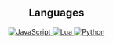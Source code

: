 <h2 align="center">Languages</h2>
<p align="center">
  <a href="https://developer.mozilla.org/ja/docs/Web/JavaScript/About_JavaScript">
    <img alt="JavaScript" src="https://img.shields.io/static/v1?style=for-the-badge&message=JavaScript&color=222222&logo=JavaScript&logoColor=F7DF1E&label=">
  </a>
  <a href="https://www.lua.org/">
    <img alt="Lua" src="https://img.shields.io/static/v1?style=for-the-badge&message=Lua&color=AAAAAA&logo=Lua&logoColor=000380&label=">
  </a>
  <a href="https://www.python.org/">
    <img alt="Python" src="https://img.shields.io/static/v1?style=for-the-badge&message=Python&color=3776AB&logo=Python&logoColor=FFFFFF&label=">
  </a>
</p>
